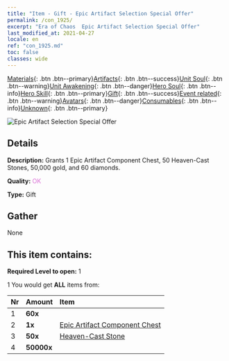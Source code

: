 ```yaml
---
title: "Item - Gift - Epic Artifact Selection Special Offer"
permalink: /con_1925/
excerpt: "Era of Chaos  Epic Artifact Selection Special Offer"
last_modified_at: 2021-04-27
locale: en
ref: "con_1925.md"
toc: false
classes: wide
---
```

 [Materials](/Items/){: .btn .btn--primary}[Artifacts](/Items/Artifacts/){: .btn .btn--success}[Unit Soul](/Items/UnitSoul/){: .btn .btn--warning}[Unit Awakening](/Items/UnitAwakening/){: .btn .btn--danger}[Hero Soul](/Items/HeroSoul/){: .btn .btn--info}[Hero Skill](/Items/HeroSkill/){: .btn .btn--primary}[Gift](/Items/Gift/){: .btn .btn--success}[Event related](/Items/Events/){: .btn .btn--warning}[Avatars](/Items/Avatars/){: .btn .btn--danger}[Consumables](/Items/Consumables/){: .btn .btn--info}[Unknown](/Items/Unknown/){: .btn .btn--primary}

 ![Epic Artifact Selection Special Offer](/images/t/i_907457.png)

## Details
 **Description:** Grants 1 Epic Artifact Component Chest, 50 Heaven-Cast Stones, 50,000 gold, and 60 diamonds.

 **Quality:** <span style="color: #DA70D6">OK</span>

 **Type:** Gift

## Gather

  None

## This item contains:

 **Required Level to open:** 1

 1 You would get **ALL** items  from:

  | Nr | Amount |     Item    |
  |:---|:-------|:------------|
  | 1 |  **60x** | <i class="fas fa-gem"/> |  | 
  | 2 |  **1x** | [Epic Artifact Component Chest](/Items/con_1926/) |  | 
  | 3 |  **50x** | [Heaven-Cast Stone](/Items/art_188/) |  | 
  | 4 |  **50000x** | <i class="fas fa-coins"/> |  | 
